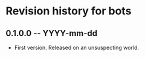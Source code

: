 # Revision history for bots

## 0.1.0.0 -- YYYY-mm-dd

* First version. Released on an unsuspecting world.
